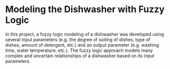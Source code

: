 # Modeling the Dishwasher with Fuzzy Logic
 In this project, a fuzzy logic modeling of a dishwasher was developed using several input parameters (e.g. the degree of soiling of dishes, type of dishes, amount of detergent, etc.) and an output parameter (e.g. washing time, water temperature, etc.). The fuzzy logic approach models many complex and uncertain relationships of a dishwasher based on its input parameters.
